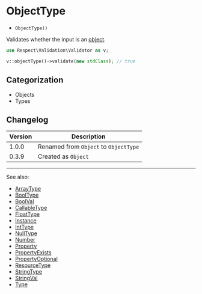 # ObjectType

- `ObjectType()`

Validates whether the input is an [object](http://php.net/types.object).

```php
use Respect\Validation\Validator as v;

v::objectType()->validate(new stdClass); // true
```

## Categorization

- Objects
- Types

## Changelog

Version | Description
--------|-------------
  1.0.0 | Renamed from `Object` to `ObjectType`
  0.3.9 | Created as `Object`

***
See also:

- [ArrayType](ArrayType.md)
- [BoolType](BoolType.md)
- [BoolVal](BoolVal.md)
- [CallableType](CallableType.md)
- [FloatType](FloatType.md)
- [Instance](Instance.md)
- [IntType](IntType.md)
- [NullType](NullType.md)
- [Number](Number.md)
- [Property](Property.md)
- [PropertyExists](PropertyExists.md)
- [PropertyOptional](PropertyOptional.md)
- [ResourceType](ResourceType.md)
- [StringType](StringType.md)
- [StringVal](StringVal.md)
- [Type](Type.md)
